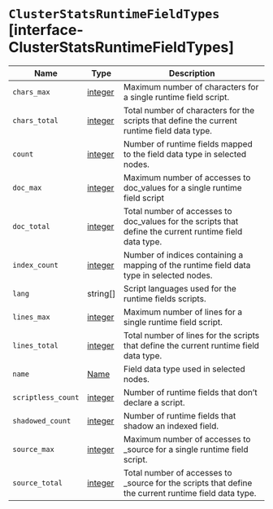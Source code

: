 # `ClusterStatsRuntimeFieldTypes` [interface-ClusterStatsRuntimeFieldTypes]

| Name | Type | Description |
| - | - | - |
| `chars_max` | [integer](./integer.md) | Maximum number of characters for a single runtime field script. |
| `chars_total` | [integer](./integer.md) | Total number of characters for the scripts that define the current runtime field data type. |
| `count` | [integer](./integer.md) | Number of runtime fields mapped to the field data type in selected nodes. |
| `doc_max` | [integer](./integer.md) | Maximum number of accesses to doc_values for a single runtime field script |
| `doc_total` | [integer](./integer.md) | Total number of accesses to doc_values for the scripts that define the current runtime field data type. |
| `index_count` | [integer](./integer.md) | Number of indices containing a mapping of the runtime field data type in selected nodes. |
| `lang` | string[] | Script languages used for the runtime fields scripts. |
| `lines_max` | [integer](./integer.md) | Maximum number of lines for a single runtime field script. |
| `lines_total` | [integer](./integer.md) | Total number of lines for the scripts that define the current runtime field data type. |
| `name` | [Name](./Name.md) | Field data type used in selected nodes. |
| `scriptless_count` | [integer](./integer.md) | Number of runtime fields that don’t declare a script. |
| `shadowed_count` | [integer](./integer.md) | Number of runtime fields that shadow an indexed field. |
| `source_max` | [integer](./integer.md) | Maximum number of accesses to _source for a single runtime field script. |
| `source_total` | [integer](./integer.md) | Total number of accesses to _source for the scripts that define the current runtime field data type. |
